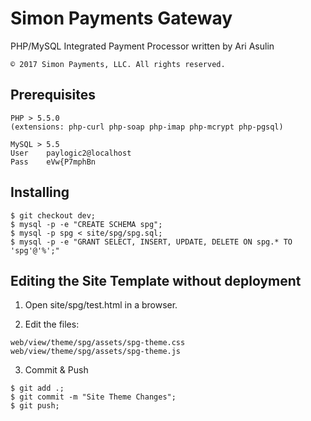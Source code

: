 # Simon Payments Gateway

PHP/MySQL Integrated Payment Processor written by Ari Asulin

`© 2017 Simon Payments, LLC. All rights reserved.`

## Prerequisites

```
PHP > 5.5.0
(extensions: php-curl php-soap php-imap php-mcrypt php-pgsql)
```

```
MySQL > 5.5
User    paylogic2@localhost
Pass    eVw{P7mphBn
```

## Installing

```
$ git checkout dev;
$ mysql -p -e "CREATE SCHEMA spg";
$ mysql -p spg < site/spg/spg.sql; 
$ mysql -p -e "GRANT SELECT, INSERT, UPDATE, DELETE ON spg.* TO 'spg'@'%';"
```

## Editing the Site Template without deployment

1. Open site/spg/test.html in a browser.

2. Edit the files:
```
web/view/theme/spg/assets/spg-theme.css
web/view/theme/spg/assets/spg-theme.js
```

3. Commit & Push
```
$ git add .;
$ git commit -m "Site Theme Changes";
$ git push;
```
